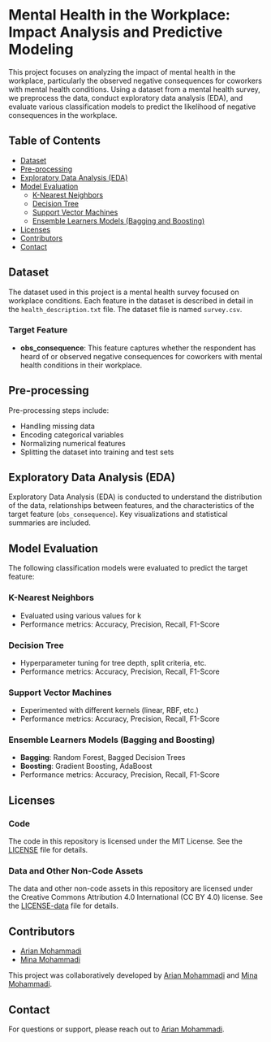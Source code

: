 # Mental Health in the Workplace: Impact Analysis and Predictive Modeling

This project focuses on analyzing the impact of mental health in the workplace, particularly the observed negative consequences for coworkers with mental health conditions. Using a dataset from a mental health survey, we preprocess the data, conduct exploratory data analysis (EDA), and evaluate various classification models to predict the likelihood of negative consequences in the workplace.

## Table of Contents

- [Dataset](#dataset)
- [Pre-processing](#pre-processing)
- [Exploratory Data Analysis (EDA)](#exploratory-data-analysis-eda)
- [Model Evaluation](#model-evaluation)
  - [K-Nearest Neighbors](#k-nearest-neighbors)
  - [Decision Tree](#decision-tree)
  - [Support Vector Machines](#support-vector-machines)
  - [Ensemble Learners Models (Bagging and Boosting)](#ensemble-learners-models-bagging-and-boosting)
- [Licenses](#licenses)
- [Contributors](#contributors)
- [Contact](#contact)

## Dataset

The dataset used in this project is a mental health survey focused on workplace conditions. Each feature in the dataset is described in detail in the `health_description.txt` file. The dataset file is named `survey.csv`.

### Target Feature
- **obs_consequence**: This feature captures whether the respondent has heard of or observed negative consequences for coworkers with mental health conditions in their workplace.

## Pre-processing

Pre-processing steps include:
- Handling missing data
- Encoding categorical variables
- Normalizing numerical features
- Splitting the dataset into training and test sets

## Exploratory Data Analysis (EDA)

Exploratory Data Analysis (EDA) is conducted to understand the distribution of the data, relationships between features, and the characteristics of the target feature (`obs_consequence`). Key visualizations and statistical summaries are included.

## Model Evaluation

The following classification models were evaluated to predict the target feature:

### K-Nearest Neighbors

- Evaluated using various values for k
- Performance metrics: Accuracy, Precision, Recall, F1-Score

### Decision Tree

- Hyperparameter tuning for tree depth, split criteria, etc.
- Performance metrics: Accuracy, Precision, Recall, F1-Score

### Support Vector Machines

- Experimented with different kernels (linear, RBF, etc.)
- Performance metrics: Accuracy, Precision, Recall, F1-Score

### Ensemble Learners Models (Bagging and Boosting)

- **Bagging**: Random Forest, Bagged Decision Trees
- **Boosting**: Gradient Boosting, AdaBoost
- Performance metrics: Accuracy, Precision, Recall, F1-Score

## Licenses

### Code

The code in this repository is licensed under the MIT License. See the [LICENSE](LICENSE) file for details.

### Data and Other Non-Code Assets

The data and other non-code assets in this repository are licensed under the Creative Commons Attribution 4.0 International (CC BY 4.0) license. See the [LICENSE-data](LICENSE-data) file for details.

## Contributors

- [Arian Mohammadi](https://github.com/arianmohammadi)
- [Mina Mohammadi](https://github.com/minamohammadii)

This project was collaboratively developed by [Arian Mohammadi](https://github.com/arianmohammadi) and [Mina Mohammadi](https://github.com/minamohammadii).

## Contact

For questions or support, please reach out to [Arian Mohammadi](mailto:arianmohammadi6464@gmail.com).
